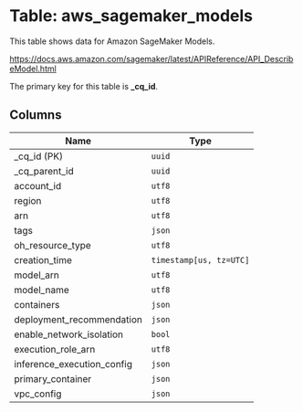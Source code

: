# Table: aws_sagemaker_models

This table shows data for Amazon SageMaker Models.

https://docs.aws.amazon.com/sagemaker/latest/APIReference/API_DescribeModel.html

The primary key for this table is **_cq_id**.

## Columns

| Name          | Type          |
| ------------- | ------------- |
|_cq_id (PK)|`uuid`|
|_cq_parent_id|`uuid`|
|account_id|`utf8`|
|region|`utf8`|
|arn|`utf8`|
|tags|`json`|
|oh_resource_type|`utf8`|
|creation_time|`timestamp[us, tz=UTC]`|
|model_arn|`utf8`|
|model_name|`utf8`|
|containers|`json`|
|deployment_recommendation|`json`|
|enable_network_isolation|`bool`|
|execution_role_arn|`utf8`|
|inference_execution_config|`json`|
|primary_container|`json`|
|vpc_config|`json`|